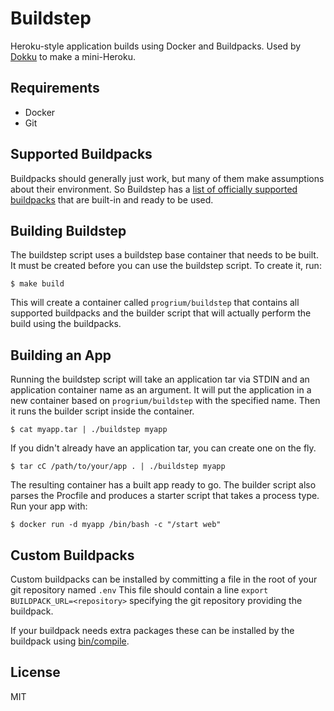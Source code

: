 # Buildstep

Heroku-style application builds using Docker and Buildpacks. Used by [Dokku](https://github.com/progrium/dokku) to make a mini-Heroku.

## Requirements

 * Docker
 * Git

## Supported Buildpacks

Buildpacks should generally just work, but many of them make assumptions about their environment. So Buildstep has a [list of officially supported buildpacks](https://github.com/gliderlabs/herokuish/blob/master/include/buildpacks.txt) that are built-in and ready to be used.


## Building Buildstep

The buildstep script uses a buildstep base container that needs to be built. It must be created before
you can use the buildstep script. To create it, run:

    $ make build

This will create a container called `progrium/buildstep` that contains all supported buildpacks and the
builder script that will actually perform the build using the buildpacks.

## Building an App

Running the buildstep script will take an application tar via STDIN and an application container name as
an argument. It will put the application in a new container based on `progrium/buildstep` with the specified name.
Then it runs the builder script inside the container.

    $ cat myapp.tar | ./buildstep myapp

If you didn't already have an application tar, you can create one on the fly.

    $ tar cC /path/to/your/app . | ./buildstep myapp

The resulting container has a built app ready to go. The builder script also parses the Procfile and produces
a starter script that takes a process type. Run your app with:

    $ docker run -d myapp /bin/bash -c "/start web"

## Custom Buildpacks

Custom buildpacks can be installed by committing a file in the root of your git repository named `.env`
This file should contain a line `export BUILDPACK_URL=<repository>` specifying the git repository providing
the buildpack.

If your buildpack needs extra packages these can be installed by the buildpack using [bin/compile](https://devcenter.heroku.com/articles/buildpack-api#bin-compile).

## License

MIT
